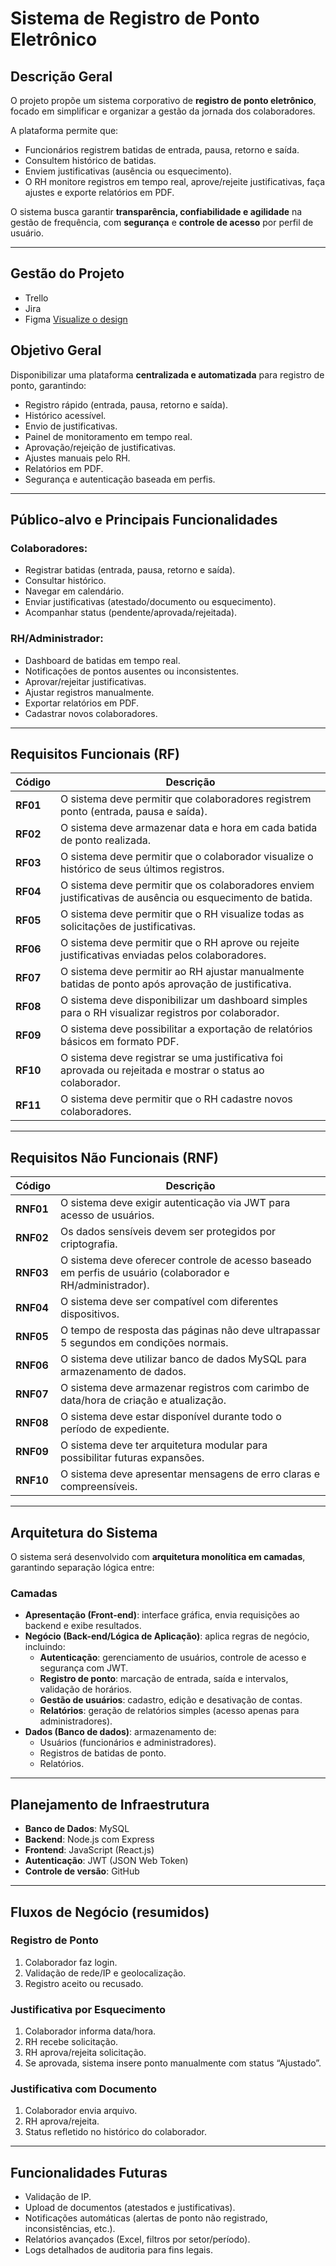 # Sistema de Registro de Ponto Eletrônico  

## Descrição Geral  
O projeto propõe um sistema corporativo de **registro de ponto eletrônico**, focado em simplificar e organizar a gestão da jornada dos colaboradores.  

A plataforma permite que:  
- Funcionários registrem batidas de entrada, pausa, retorno e saída.  
- Consultem histórico de batidas.  
- Enviem justificativas (ausência ou esquecimento).  
- O RH monitore registros em tempo real, aprove/rejeite justificativas, faça ajustes e exporte relatórios em PDF.  

O sistema busca garantir **transparência, confiabilidade e agilidade** na gestão de frequência, com **segurança** e **controle de acesso** por perfil de usuário.  

---
## Gestão do Projeto
- Trello
- Jira
- Figma [Visualize o design](https://www.figma.com/design/sXEnL56V3endmL5zdTqlTx/Consulth-Gerencimento-de-Ponto?node-id=0-1&m=dev&t=shpo0fjc9OVQwWEU-1)


## Objetivo Geral  
Disponibilizar uma plataforma **centralizada e automatizada** para registro de ponto, garantindo:  

- Registro rápido (entrada, pausa, retorno e saída).  
- Histórico acessível.  
- Envio de justificativas.  
- Painel de monitoramento em tempo real.  
- Aprovação/rejeição de justificativas.  
- Ajustes manuais pelo RH.  
- Relatórios em PDF.  
- Segurança e autenticação baseada em perfis.  

---

## Público-alvo e Principais Funcionalidades  

### Colaboradores:  
- Registrar batidas (entrada, pausa, retorno e saída).  
- Consultar histórico.  
- Navegar em calendário.  
- Enviar justificativas (atestado/documento ou esquecimento).  
- Acompanhar status (pendente/aprovada/rejeitada).  

### RH/Administrador:  
- Dashboard de batidas em tempo real.  
- Notificações de pontos ausentes ou inconsistentes.  
- Aprovar/rejeitar justificativas.  
- Ajustar registros manualmente.  
- Exportar relatórios em PDF.  
- Cadastrar novos colaboradores.  

---

## Requisitos Funcionais (RF)  

| Código | Descrição |
|--------|-----------|
| **RF01** | O sistema deve permitir que colaboradores registrem ponto (entrada, pausa e saída). |
| **RF02** | O sistema deve armazenar data e hora em cada batida de ponto realizada. |
| **RF03** | O sistema deve permitir que o colaborador visualize o histórico de seus últimos registros. |
| **RF04** | O sistema deve permitir que os colaboradores enviem justificativas de ausência ou esquecimento de batida. |
| **RF05** | O sistema deve permitir que o RH visualize todas as solicitações de justificativas. |
| **RF06** | O sistema deve permitir que o RH aprove ou rejeite justificativas enviadas pelos colaboradores. |
| **RF07** | O sistema deve permitir ao RH ajustar manualmente batidas de ponto após aprovação de justificativa. |
| **RF08** | O sistema deve disponibilizar um dashboard simples para o RH visualizar registros por colaborador. |
| **RF09** | O sistema deve possibilitar a exportação de relatórios básicos em formato PDF. |
| **RF10** | O sistema deve registrar se uma justificativa foi aprovada ou rejeitada e mostrar o status ao colaborador. |
| **RF11** | O sistema deve permitir que o RH cadastre novos colaboradores. |

---

## Requisitos Não Funcionais (RNF)  

| Código | Descrição |
|--------|-----------|
| **RNF01** | O sistema deve exigir autenticação via JWT para acesso de usuários. |
| **RNF02** | Os dados sensíveis devem ser protegidos por criptografia. |
| **RNF03** | O sistema deve oferecer controle de acesso baseado em perfis de usuário (colaborador e RH/administrador). |
| **RNF04** | O sistema deve ser compatível com diferentes dispositivos. |
| **RNF05** | O tempo de resposta das páginas não deve ultrapassar 5 segundos em condições normais. |
| **RNF06** | O sistema deve utilizar banco de dados MySQL para armazenamento de dados. |
| **RNF07** | O sistema deve armazenar registros com carimbo de data/hora de criação e atualização. |
| **RNF08** | O sistema deve estar disponível durante todo o período de expediente. |
| **RNF09** | O sistema deve ter arquitetura modular para possibilitar futuras expansões. |
| **RNF10** | O sistema deve apresentar mensagens de erro claras e compreensíveis. |

---

## Arquitetura do Sistema  
O sistema será desenvolvido com **arquitetura monolítica em camadas**, garantindo separação lógica entre:  

### Camadas  
- **Apresentação (Front-end)**: interface gráfica, envia requisições ao backend e exibe resultados.  
- **Negócio (Back-end/Lógica de Aplicação)**: aplica regras de negócio, incluindo:  
  - **Autenticação**: gerenciamento de usuários, controle de acesso e segurança com JWT.  
  - **Registro de ponto**: marcação de entrada, saída e intervalos, validação de horários.  
  - **Gestão de usuários**: cadastro, edição e desativação de contas.  
  - **Relatórios**: geração de relatórios simples (acesso apenas para administradores).  
- **Dados (Banco de dados)**: armazenamento de:  
  - Usuários (funcionários e administradores).  
  - Registros de batidas de ponto.  
  - Relatórios.  

---

## Planejamento de Infraestrutura  
- **Banco de Dados**: MySQL  
- **Backend**: Node.js com Express  
- **Frontend**: JavaScript (React.js)  
- **Autenticação**: JWT (JSON Web Token)  
- **Controle de versão**: GitHub  

---

## Fluxos de Negócio (resumidos)  

### Registro de Ponto  
1. Colaborador faz login.  
2. Validação de rede/IP e geolocalização.  
3. Registro aceito ou recusado.  

### Justificativa por Esquecimento  
1. Colaborador informa data/hora.  
2. RH recebe solicitação.  
3. RH aprova/rejeita solicitação.  
4. Se aprovada, sistema insere ponto manualmente com status “Ajustado”.  

### Justificativa com Documento  
1. Colaborador envia arquivo.  
2. RH aprova/rejeita.  
3. Status refletido no histórico do colaborador.  

---

## Funcionalidades Futuras  
- Validação de IP.  
- Upload de documentos (atestados e justificativas).  
- Notificações automáticas (alertas de ponto não registrado, inconsistências, etc.).  
- Relatórios avançados (Excel, filtros por setor/período).  
- Logs detalhados de auditoria para fins legais.  
